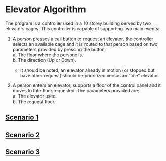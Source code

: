 # Elevator Algorithm

The program is a controller used in a 10 storey building served by two elevators cages. This controller is capable of supporting two main events:  
  
1. A person presses a call button to request an elevator, the controller selects an available cage and it is routed to that person based on two parameters provided by pressing the button:  
   a. The floor where the persone is.  
   b. The direction (Up or Down).  
   *  It should be noted, an elevator already in motion (or stopped but have other request) should be prioritized versus an "Idle" elevator.

2. A person enters an elevator, supports a floor of the control panel and it moves to thte floor requested. The parameters provided are:  
   a. The elevator used.  
   b. The request floor.  

## [Scenario 1](https://github.com/Marc-AntoineH/Elevator-Algorithm/blob/2be7cd74f080681c96f7b4e511c6e0500f55f90d/Residential_Controller.py#L172)
## [Scenario 2](https://github.com/Marc-AntoineH/Elevator-Algorithm/blob/2be7cd74f080681c96f7b4e511c6e0500f55f90d/Residential_Controller.py#L194)
## [Scenario 3](https://github.com/Marc-AntoineH/Elevator-Algorithm/blob/2be7cd74f080681c96f7b4e511c6e0500f55f90d/Residential_Controller.py#L232)
